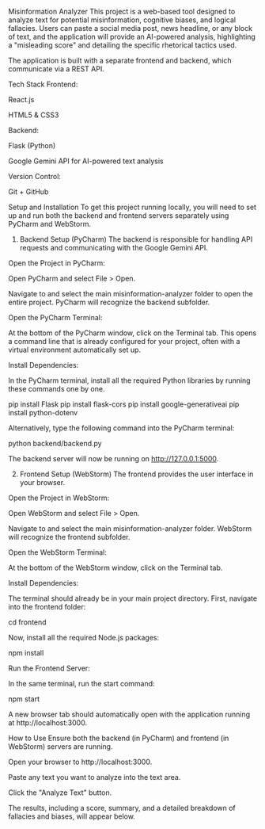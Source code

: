 Misinformation Analyzer
This project is a web-based tool designed to analyze text for potential misinformation, cognitive biases, and logical fallacies. Users can paste a social media post, news headline, or any block of text, and the application will provide an AI-powered analysis, highlighting a "misleading score" and detailing the specific rhetorical tactics used.

The application is built with a separate frontend and backend, which communicate via a REST API.

Tech Stack
Frontend:

React.js

HTML5 & CSS3

Backend:

Flask (Python)

Google Gemini API for AI-powered text analysis

Version Control:

Git + GitHub

Setup and Installation
To get this project running locally, you will need to set up and run both the backend and frontend servers separately using PyCharm and WebStorm.

1. Backend Setup (PyCharm)
The backend is responsible for handling API requests and communicating with the Google Gemini API.

Open the Project in PyCharm:

Open PyCharm and select File > Open.

Navigate to and select the main misinformation-analyzer folder to open the entire project. PyCharm will recognize the backend subfolder.

Open the PyCharm Terminal:

At the bottom of the PyCharm window, click on the Terminal tab. This opens a command line that is already configured for your project, often with a virtual environment automatically set up.

Install Dependencies:

In the PyCharm terminal, install all the required Python libraries by running these commands one by one.

pip install Flask
pip install flask-cors
pip install google-generativeai
pip install python-dotenv


Alternatively, type the following command into the PyCharm terminal:

python backend/backend.py

The backend server will now be running on http://127.0.0.1:5000.

2. Frontend Setup (WebStorm)
The frontend provides the user interface in your browser.

Open the Project in WebStorm:

Open WebStorm and select File > Open.

Navigate to and select the main misinformation-analyzer folder. WebStorm will recognize the frontend subfolder.

Open the WebStorm Terminal:

At the bottom of the WebStorm window, click on the Terminal tab.

Install Dependencies:

The terminal should already be in your main project directory. First, navigate into the frontend folder:

cd frontend

Now, install all the required Node.js packages:

npm install

Run the Frontend Server:

In the same terminal, run the start command:

npm start

A new browser tab should automatically open with the application running at http://localhost:3000.

How to Use
Ensure both the backend (in PyCharm) and frontend (in WebStorm) servers are running.

Open your browser to http://localhost:3000.

Paste any text you want to analyze into the text area.

Click the "Analyze Text" button.

The results, including a score, summary, and a detailed breakdown of fallacies and biases, will appear below.
